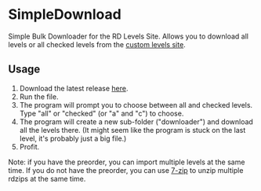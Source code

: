 # SimpleDownload
Simple Bulk Downloader for the RD Levels Site. Allows you to download all levels or all checked levels from the 
[custom levels site](https://auburnsummer.github.io/rdlevels/).

## Usage
1. Download the latest release [here](https://github.com/huantianad/SimpleDownload/releases/).
2. Run the file.
3. The program will prompt you to choose between all and checked levels. Type "all" or "checked" (or "a" and "c") to choose.
4. The program will create a new sub-folder ("downloader") and download all the levels there.
   (It might seem like the program is stuck on the last level, it's probably just a big file.)
5. Profit.

Note: if you have the preorder, you can import multiple levels at the same time.
If you do not have the preorder, you can use [7-zip](https://www.7-zip.org/) to unzip multiple rdzips at the same time.
